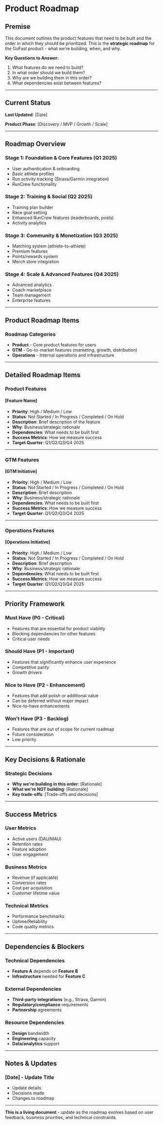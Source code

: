 # Product Roadmap

## Premise

This document outlines the product features that need to be built and the order in which they should be prioritized. This is the **strategic roadmap** for the GoFast product - what we're building, when, and why.

**Key Questions to Answer:**
1. What features do we need to build?
2. In what order should we build them?
3. Why are we building them in this order?
4. What dependencies exist between features?

---

## Current Status

**Last Updated**: [Date]

**Product Phase**: [Discovery / MVP / Growth / Scale]

---

## Roadmap Overview

### Stage 1: Foundation & Core Features (Q1 2025)
- User authentication & onboarding
- Basic athlete profiles
- Run activity tracking (Strava/Garmin integration)
- RunCrew functionality

### Stage 2: Training & Social (Q2 2025)
- Training plan builder
- Race goal setting
- Enhanced RunCrew features (leaderboards, posts)
- Activity analytics

### Stage 3: Community & Monetization (Q3 2025)
- Matching system (athlete-to-athlete)
- Premium features
- Points/rewards system
- Merch store integration

### Stage 4: Scale & Advanced Features (Q4 2025)
- Advanced analytics
- Coach marketplace
- Team management
- Enterprise features

---

## Product Roadmap Items

### Roadmap Categories
- **Product** - Core product features for users
- **GTM** - Go-to-market features (marketing, growth, distribution)
- **Operations** - Internal operations and infrastructure

---

## Detailed Roadmap Items

### Product Features

#### [Feature Name]
- **Priority**: High / Medium / Low
- **Status**: Not Started / In Progress / Completed / On Hold
- **Description**: Brief description of the feature
- **Why**: Business/strategic rationale
- **Dependencies**: What needs to be built first
- **Success Metrics**: How we measure success
- **Target Quarter**: Q1/Q2/Q3/Q4 2025

---

### GTM Features

#### [GTM Initiative]
- **Priority**: High / Medium / Low
- **Status**: Not Started / In Progress / Completed / On Hold
- **Description**: Brief description
- **Why**: Business/strategic rationale
- **Dependencies**: What needs to be built first
- **Success Metrics**: How we measure success
- **Target Quarter**: Q1/Q2/Q3/Q4 2025

---

### Operations Features

#### [Operations Initiative]
- **Priority**: High / Medium / Low
- **Status**: Not Started / In Progress / Completed / On Hold
- **Description**: Brief description
- **Why**: Business/strategic rationale
- **Dependencies**: What needs to be built first
- **Success Metrics**: How we measure success
- **Target Quarter**: Q1/Q2/Q3/Q4 2025

---

## Priority Framework

### Must Have (P0 - Critical)
- Features that are essential for product viability
- Blocking dependencies for other features
- Critical user needs

### Should Have (P1 - Important)
- Features that significantly enhance user experience
- Competitive parity
- Growth drivers

### Nice to Have (P2 - Enhancement)
- Features that add polish or additional value
- Can be deferred without major impact
- Nice-to-have enhancements

### Won't Have (P3 - Backlog)
- Features that are out of scope for current roadmap
- Future consideration
- Low priority

---

## Key Decisions & Rationale

### Strategic Decisions
- **Why we're building in this order**: [Rationale]
- **What we're NOT building**: [Rationale]
- **Key trade-offs**: [Trade-offs and decisions]

---

## Success Metrics

### User Metrics
- Active users (DAU/MAU)
- Retention rates
- Feature adoption
- User engagement

### Business Metrics
- Revenue (if applicable)
- Conversion rates
- Cost per acquisition
- Customer lifetime value

### Technical Metrics
- Performance benchmarks
- Uptime/Reliability
- Code quality metrics

---

## Dependencies & Blockers

### Technical Dependencies
- **Feature A** depends on **Feature B**
- **Infrastructure** needed for **Feature C**

### External Dependencies
- **Third-party integrations** (e.g., Strava, Garmin)
- **Regulatory/compliance** requirements
- **Partnership** agreements

### Resource Dependencies
- **Design** bandwidth
- **Engineering** capacity
- **Data/analytics** support

---

## Notes & Updates

### [Date] - Update Title
- Update details
- Decisions made
- Changes to roadmap

---

**This is a living document** - update as the roadmap evolves based on user feedback, business priorities, and technical constraints.

